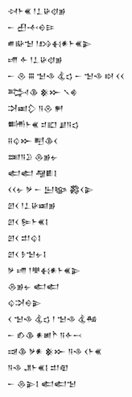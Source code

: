<div class='block'>
<div class='line'>𒀴𒈨𒌍 𒁹𒁇𒄩𒋼𒂊</div>
<div class='line'>𒀸 𒌷𒋾𒀪𒄿</div>
<div class='line'>𒌑𒄫𒈠 𒁹𒋳𒈬𒀭𒈨𒌍𒉌</div>
<div class='line'>𒋬 𒅆 𒁹𒁇𒄩𒋼𒂊</div>
<div class='line'>𒀸 𒊮 𒐋 𒈠𒈾 𒆬𒌓 𒀸 𒈠𒈾 𒊭 𒌋𒌋</div>
<div class='line'>𒅋𒆠 𒆜𒁍 𒃵𒄯</div>
<div class='line'>𒋫𒀜𒁷 𒀀𒊮 𒂍</div>
<div class='line'>𒌦𒈨𒌍 𒄑𒊬 𒋗𒀀𒌓</div>
<div class='line'>𒍝𒌒𒁍 𒋃𒆠𒌋</div>
<div class='line'>𒌅𒀀𒊒 𒁲𒂊𒉡</div>
<div class='line'>𒅗𒅗 𒆷𒀾𒋙</div>
<div class='line'>𒌋𒌋𒉡 𒃻 𒀸 𒌨𒆧 𒄃𒌋𒉌</div>
<div class='line'>𒇻𒌋 𒁹𒁇𒄩𒀜𒂊</div>
<div class='line'>𒇻𒌋 𒌉𒈨𒌍𒋙</div>
<div class='line'>𒇻𒌋 𒄥𒌒𒋙</div>
<div class='line'>𒇻𒌋 𒊩𒈠𒉡𒋙</div>
<div class='line'>𒃻 𒋬 𒁹𒋧𒈬𒀭𒈨𒌍𒉌</div>
<div class='line'>𒁲𒂊𒉡 𒅗𒅗</div>
<div class='line'>𒌒𒋫𒀪𒉌</div>
<div class='line'>𒌋 𒈠𒈾 𒆬𒌓 𒁹 𒈠𒈾 𒆬𒄀</div>
<div class='line'>𒀸 𒁓𒆠 𒀭𒅖𒋻 𒀀𒅆𒁁</div>
<div class='line'>𒀏𒆠 𒃻𒀭 𒆜𒁍 𒀀𒈾 𒌋𒈨𒌍</div>
<div class='line'>𒀀𒈾 𒂗𒈨𒌍𒋙 𒄥𒊏</div>
<div class='line'>𒀸 𒁲𒉌𒋙 𒅗𒅗𒈠</div>
</div>